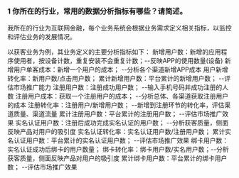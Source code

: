 ### 1 你所在的行业，常用的数据分析指标有哪些？请简述。

我所在的行业为互联网金融，每个业务系统会根据业务需求定义相关指标，以监控和评估业务的发展情况。

以获客业务为例，其业务定义的主要分析指标如下：
新增用户数：新增的应用程序使用者，按设备计数，重复安装不会重复计数；--反映APP的使用数量(设备)
新增用户单客成本：新增一个用户的成本； --分析各个渠道新增APP成本
用户新增转化率：新用户数/点击用户数；
累计新增用户数：平台累计的新增用户数； --评估市场推广能力
注册用户数：注册成功用户数； --输入手机号码并成功注册的人数
注册用户成本：获取一个注册用户的成本； --分析总体、各渠道获取注册用户的成本
注册转化率：注册用户/新增用户数； --新增到注册环节的转化率，评估渠道质量、渠道流量
累计注册用户数：平台累计的注册用户数； --评估市场推广效果
实名认证用户数：注册后成功完成实名认证的用户数； --分析获客质量，侧面反映产品对用户的吸引度
实名认证转化率：实名认证用户数/注册用户数；
累计实名认证用户数：平台累计的实名认证用户数； --评估市场推广效果
绑卡用户数：实名认证成功后绑卡的用户数量；
绑卡转化率：绑卡用户数/实名用户数；--分析获客质量，侧面反映产品对用户的吸引度
累计绑卡用户数：平台累计的绑卡用户数； --评估市场推广效果
